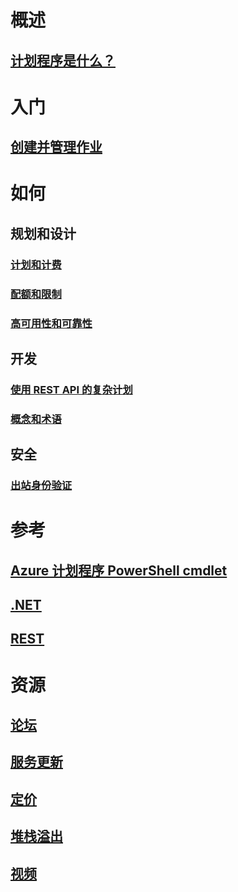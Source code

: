 

# 概述
## [计划程序是什么？](scheduler-intro.md)

# 入门
## [创建并管理作业](scheduler-get-started-portal.md)

# 如何
## 规划和设计
### [计划和计费](scheduler-plans-billing.md)
### [配额和限制](scheduler-limits-defaults-errors.md)
### [高可用性和可靠性](scheduler-high-availability-reliability.md)

## 开发
### [使用 REST API 的复杂计划](scheduler-advanced-complexity.md)
### [概念和术语](scheduler-concepts-terms.md)

## 安全
### [出站身份验证](scheduler-outbound-authentication.md)

# 参考
## [Azure 计划程序 PowerShell cmdlet](https://msdn.microsoft.com/en-us/library/mt490138(v=azure.200).aspx)
## [.NET](/dotnet/api)
## [REST](/rest/api/scheduler/)

# 资源
## [论坛](https://social.msdn.microsoft.com/Forums/home?forum=azurescheduler)
## [服务更新](https://azure.microsoft.com/updates/?product=scheduler)
## [定价](https://azure.microsoft.com/pricing/details/scheduler/)
## [堆栈溢出](http://stackoverflow.com/questions/tagged/azure-scheduler)
## [视频](https://azure.microsoft.com/documentation/videos/index/?services=scheduler)


<!--HONumber=Nov16_HO2-->


